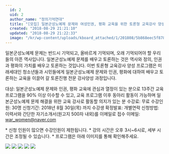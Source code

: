 ```yaml
---
  id: 2
  uid: 2
  author_name: "정의기억연대"
  title: "[모집] 일본군성노예제 문제와 여성인권, 평화 교육을 위한 토론형 교육강사 양성 프로그램"
  created: "2018-08-29 21:21:10"
  updated: "2018-08-29 21:22:33"
  image: "/kr/wp-content/uploads/kboard_attached/1/201808/5b868eec5f8783737869.png"
---
```

일본군성노예제 문제는 반드시 기억되고, 올바르게 기억되며, 오래 기억되어야 할 우리들의 아픈 역사입니다. 일본군성노예제 문제를 배우고 토론하는 것은 역사와 정의, 인권과 평화의 가치를 배우고 토론하는 것입니다. 이번 토론형 교육강사 양성 프로그램은 미래세대인 청소년들과 시민들에게 일본군성노예제 문제와 인권, 평화에 대하여 배우고 토론하는 교육을 이끌어 갈 토론진행 전문 강사양성 과정입니다.

대상: 일본군성노예제 문제와 인권, 평화 교육에 관심과 열정이 있는 분으로 13주간 교육프로그램을 90% 이상 이수할 수 있고, 교육 프로그램 이후 동아리 활동이 가능하며 일본군성노예제 문제 해결을 위한 교육 강사로 활동할 의지가 있는 분
수강료: 무료
수강인원: 30명
신청기간: 2018년 8월 30일(목) 까지
수강생 확정발표: 개별연락
신청방법: 이력서와 간단한 자기소개서(원고지 500자 내외)를 이메일로 접수
이메일: war_women@naver.com

\* 신청 인원이 많으면 수강인원이 제한됩니다.
\* 강의 시간은 오후 3시~6시로, 세부 시간은 조정될 수 있습니다.
\* 프로그램은 아래 이미지를 통해 확인해주세요.

 ![](/kr/wp-content/uploads/kboard_attached/1/201808/5b868eec5f8783737869.png)
 ![](/kr/wp-content/uploads/kboard_attached/1/201808/5b868ef15eab82460757.png)
 ![](/kr/wp-content/uploads/kboard_attached/1/201808/5b868ef42ece59657239.png)
 ![](/kr/wp-content/uploads/kboard_attached/1/201808/5b868efb4f27f9305685.png)
 ![](/kr/wp-content/uploads/kboard_attached/1/201808/5b868efe3a2159100632.png)
